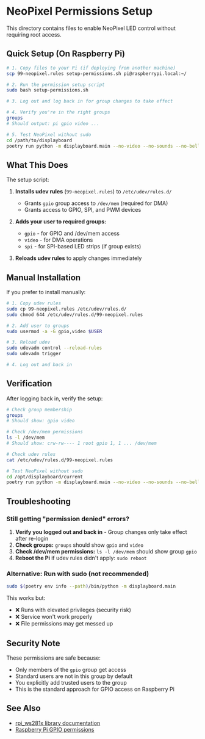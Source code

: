 # NeoPixel Permissions Setup

This directory contains files to enable NeoPixel LED control without requiring root access.

## Quick Setup (On Raspberry Pi)

```bash
# 1. Copy files to your Pi (if deploying from another machine)
scp 99-neopixel.rules setup-permissions.sh pi@raspberrypi.local:~/

# 2. Run the permission setup script
sudo bash setup-permissions.sh

# 3. Log out and log back in for group changes to take effect

# 4. Verify you're in the right groups
groups
# Should output: pi gpio video ...

# 5. Test NeoPixel without sudo
cd /path/to/displayboard
poetry run python -m displayboard.main --no-video --no-sounds --no-bell -d
```

## What This Does

The setup script:
1. **Installs udev rules** (`99-neopixel.rules`) to `/etc/udev/rules.d/`
   - Grants `gpio` group access to `/dev/mem` (required for DMA)
   - Grants access to GPIO, SPI, and PWM devices
   
2. **Adds your user to required groups:**
   - `gpio` - for GPIO and /dev/mem access
   - `video` - for DMA operations
   - `spi` - for SPI-based LED strips (if group exists)

3. **Reloads udev rules** to apply changes immediately

## Manual Installation

If you prefer to install manually:

```bash
# 1. Copy udev rules
sudo cp 99-neopixel.rules /etc/udev/rules.d/
sudo chmod 644 /etc/udev/rules.d/99-neopixel.rules

# 2. Add user to groups
sudo usermod -a -G gpio,video $USER

# 3. Reload udev
sudo udevadm control --reload-rules
sudo udevadm trigger

# 4. Log out and back in
```

## Verification

After logging back in, verify the setup:

```bash
# Check group membership
groups
# Should show: gpio video

# Check /dev/mem permissions
ls -l /dev/mem
# Should show: crw-rw---- 1 root gpio 1, 1 ... /dev/mem

# Check udev rules
cat /etc/udev/rules.d/99-neopixel.rules

# Test NeoPixel without sudo
cd /opt/displayboard/current
poetry run python -m displayboard.main --no-video --no-sounds --no-bell -d
```

## Troubleshooting

### Still getting "permission denied" errors?

1. **Verify you logged out and back in** - Group changes only take effect after re-login
2. **Check groups:** `groups` should show `gpio` and `video`
3. **Check /dev/mem permissions:** `ls -l /dev/mem` should show group `gpio`
4. **Reboot the Pi** if udev rules didn't apply: `sudo reboot`

### Alternative: Run with sudo (not recommended)

```bash
sudo $(poetry env info --path)/bin/python -m displayboard.main
```

This works but:
- ❌ Runs with elevated privileges (security risk)
- ❌ Service won't work properly
- ❌ File permissions may get messed up

## Security Note

These permissions are safe because:
- Only members of the `gpio` group get access
- Standard users are not in this group by default
- You explicitly add trusted users to the group
- This is the standard approach for GPIO access on Raspberry Pi

## See Also

- [rpi_ws281x library documentation](https://github.com/jgarff/rpi_ws281x)
- [Raspberry Pi GPIO permissions](https://www.raspberrypi.com/documentation/computers/os.html#gpio-and-the-40-pin-header)
